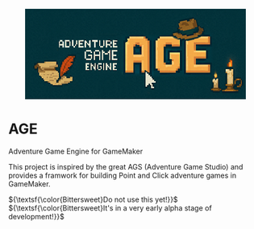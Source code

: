  <p align="center">
  <img src="./options/main/template_image.png">
</p>

# AGE
 Adventure Game Engine for GameMaker

This project is inspired by the great AGS (Adventure Game Studio) and provides a framwork for building Point and Click adventure games in GameMaker.

${\textsf{\color{Bittersweet}Do not use this yet!}}$<br>
${\textsf{\color{Bittersweet}It's in a very early alpha stage of development!}}$
